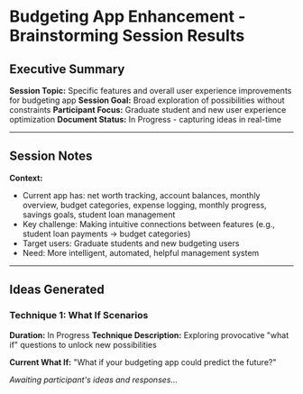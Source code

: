 # Budgeting App Enhancement - Brainstorming Session Results

## Executive Summary

**Session Topic:** Specific features and overall user experience improvements for budgeting app
**Session Goal:** Broad exploration of possibilities without constraints
**Participant Focus:** Graduate student and new user experience optimization
**Document Status:** In Progress - capturing ideas in real-time

---

## Session Notes

**Context:**
- Current app has: net worth tracking, account balances, monthly overview, budget categories, expense logging, monthly progress, savings goals, student loan management
- Key challenge: Making intuitive connections between features (e.g., student loan payments → budget categories)  
- Target users: Graduate students and new budgeting users
- Need: More intelligent, automated, helpful management system

---

## Ideas Generated

### Technique 1: What If Scenarios
**Duration:** In Progress
**Technique Description:** Exploring provocative "what if" questions to unlock new possibilities

**Current What If:** "What if your budgeting app could predict the future?"

*Awaiting participant's ideas and responses...*
